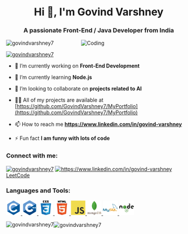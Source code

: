 <h1 align="center">Hi 👋, I'm Govind Varshney</h1>
<h3 align="center">A passionate Front-End / Java Developer from India</h3>

<img align="right" alt="Coding" width="300" src="https://miro.medium.com/max/1360/0*7Q3yvSIv_t0ioJ-Z.gif">

<p align="left"> <img src="https://komarev.com/ghpvc/?username=govindvarshney7&label=Profile%20views&color=0e75b6&style=flat" alt="govindvarshney7" /> </p>

<p align="left"> <a href="https://twitter.com/govindvarshney7" target="blank"><img src="https://img.shields.io/twitter/follow/govindvarshney7?logo=twitter&style=for-the-badge" alt="govindvarshney7" /></a> </p>

- 🔭 I’m currently working on **Front-End Development**

- 🌱 I’m currently learning **Node.js**

- 👯 I’m looking to collaborate on **projects related to AI**

- 👨‍💻 All of my projects are available at [https://github.com/GovindVarshney7/MyPortfolio](https://github.com/GovindVarshney7/MyPortfolio)

- 📫 How to reach me **https://www.linkedin.com/in/govind-varshney**

- ⚡ Fun fact **I am funny with lots of code**

<h3 align="left">Connect with me:</h3>
<p align="left">
<a href="https://twitter.com/govindvarshney7" target="blank"><img align="center" src="https://raw.githubusercontent.com/rahuldkjain/github-profile-readme-generator/master/src/images/icons/Social/twitter.svg" alt="govindvarshney7" height="30" width="40" /></a>
<a href="https://www.linkedin.com/in/govind-varshney/" target="blank"><img align="center" src="https://static.vecteezy.com/system/resources/previews/018/930/587/original/linkedin-logo-linkedin-icon-transparent-free-png.png" alt="https://www.linkedin.com/in/govind-varshney" height="30" width="40" /></a>
<a href="https://leetcode.com/varshneygovind114/" target="blank">LeetCode</a>
</p>

<h3 align="left">Languages and Tools:</h3>
<p align="left"> <a href="https://www.cprogramming.com/" target="_blank" rel="noreferrer"> <img src="https://raw.githubusercontent.com/devicons/devicon/master/icons/c/c-original.svg" alt="c" width="40" height="40"/> </a> <a href="https://www.w3schools.com/cpp/" target="_blank" rel="noreferrer"> <img src="https://raw.githubusercontent.com/devicons/devicon/master/icons/cplusplus/cplusplus-original.svg" alt="cplusplus" width="40" height="40"/> </a> <a href="https://www.w3schools.com/css/" target="_blank" rel="noreferrer"> <img src="https://raw.githubusercontent.com/devicons/devicon/master/icons/css3/css3-original-wordmark.svg" alt="css3" width="40" height="40"/> </a> <a href="https://www.w3.org/html/" target="_blank" rel="noreferrer"> <img src="https://raw.githubusercontent.com/devicons/devicon/master/icons/html5/html5-original-wordmark.svg" alt="html5" width="40" height="40"/> </a> <a href="https://developer.mozilla.org/en-US/docs/Web/JavaScript" target="_blank" rel="noreferrer"> <img src="https://raw.githubusercontent.com/devicons/devicon/master/icons/javascript/javascript-original.svg" alt="javascript" width="40" height="40"/> </a> <a href="https://www.mongodb.com/" target="_blank" rel="noreferrer"> <img src="https://raw.githubusercontent.com/devicons/devicon/master/icons/mongodb/mongodb-original-wordmark.svg" alt="mongodb" width="40" height="40"/> </a> <a href="https://www.mysql.com/" target="_blank" rel="noreferrer"> <img src="https://raw.githubusercontent.com/devicons/devicon/master/icons/mysql/mysql-original-wordmark.svg" alt="mysql" width="40" height="40"/> </a> <a href="https://nodejs.org" target="_blank" rel="noreferrer"> <img src="https://raw.githubusercontent.com/devicons/devicon/master/icons/nodejs/nodejs-original-wordmark.svg" alt="nodejs" width="40" height="40"/> </a> </p>

<p><img align="left" src="https://github-readme-stats.vercel.app/api/top-langs?username=govindvarshney7&show_icons=true&locale=en&layout=compact" alt="govindvarshney7" /></p>
<p><img align="center" src="https://github-readme-streak-stats.herokuapp.com/?user=govindvarshney7&" alt="govindvarshney7" /></p>

